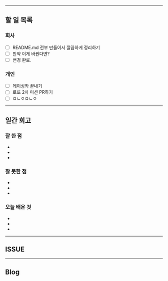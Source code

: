 ----------------------
## 할 일 목록

### 회사
- [ ] README.md 전부 만들어서 깔끔하게 정리하기
- [ ] 만약 이게 바뀐다면?
- [ ] 변경 완료.

### 개인
- [ ] 레이싱카 끝내기
- [ ] 로또 2차 미션 PR하기
- [ ] ㅁㄴㅇㅁㄴㅇ
----------------------------------------------
## 일간 회고

### 잘 한 점
- 
- 
- 

### 잘 못한 점
- 
- 
- 

### 오늘 배운 것
- 
- 
- 


----------------------------------
## ISSUE





----------------------------------
## Blog
